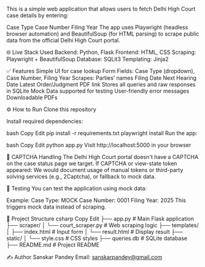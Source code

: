 This is a simple web application that allows users to fetch Delhi High Court case details by entering:

Case Type
Case Number
Filing Year
The app uses Playwright (headless browser automation) and BeautifulSoup (for HTML parsing) to scrape public data from the official Delhi High Court portal.

🌐 Live Stack Used
Backend: Python, Flask
Frontend: HTML, CSS
Scraping: Playwright + BeautifulSoup
Database: SQLit3
Templating: Jinja2

✅ Features
Simple UI for case lookup
Form Fields: Case Type (dropdown), Case Number, Filing Year
Scrapes:
Parties’ names
Filing Date
Next Hearing Date
Latest Order/Judgment PDF link
Stores all queries and raw responses in SQLite
Mock Data supported for testing
User-friendly error messages
Downloadable PDFs

⚙️ How to Run
Clone this repository

Install required dependencies:

bash
Copy
Edit
pip install -r requirements.txt
playwright install
Run the app:

bash
Copy
Edit
python app.py
Visit http://localhost:5000 in your browser

🔐 CAPTCHA Handling
The Delhi High Court portal doesn't have a CAPTCHA on the case status page we target. If CAPTCHA or view-state token appeared:
We would document usage of manual tokens or third-party solving services (e.g., 2Captcha), or fallback to mock data.

🧪 Testing
You can test the application using mock data:

Example:
Case Type: MOCK
Case Number: 0001
Filing Year: 2025
This triggers mock data instead of scraping.

📁 Project Structure
csharp
Copy
Edit
├── app.py                # Main Flask application
├── scraper/
│   └── court_scraper.py  # Web scraping logic
├── templates/
│   ├── index.html        # Input form
│   └── result.html       # Display result
├── static/
│   └── style.css         # CSS styles
├── queries.db            # SQLite database
├── README.md             # Project README


✍️ Author
Sanskar Pandey
Email: sanskarpandey@gmail.com
